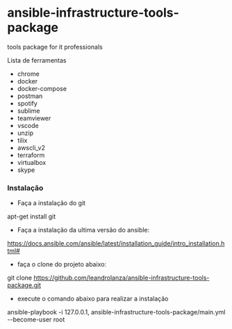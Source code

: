 # ansible-infrastructure-tools-package
 tools package for it professionals

Lista de ferramentas

- chrome
- docker
- docker-compose
- postman
- spotify
- sublime
- teamviewer
- vscode
- unzip
- tilix
- awscli_v2
- terraform
- virtualbox
- skype

### Instalação

 - Faça a instalação do git

 apt-get install git

  - Faça a instalação da ultima versão do ansible:

  https://docs.ansible.com/ansible/latest/installation_guide/intro_installation.html#

 - faça o clone do projeto abaixo:

 git clone https://github.com/leandrolanza/ansible-infrastructure-tools-package.git

 - execute o comando abaixo para realizar a instalação

 ansible-playbook -i 127.0.0.1, ansible-infrastructure-tools-package/main.yml --become-user root

